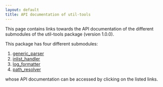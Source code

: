 ```yaml
---
layout: default
title: API documentation of util-tools
---
```


This page contains links towards the API documentation of the different submodules of the util-tools package (version 1.0.0).

This package has four different submodules:

1. [generic_parser](generic_parser/index.html)
2. [inlist_handler](inlist_handler/index.html)
3. [log_formatter](log_formatter/index.html)
4. [path_resolver](path_resolver/index.html)

whose API documentation can be accessed by clicking on the listed links.
